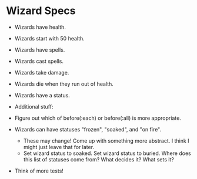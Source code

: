 # Wizard Specs

* Wizards have health.
* Wizards start with 50 health.
* Wizards have spells.
* Wizards cast spells.
* Wizards take damage.
* Wizards die when they run out of health.
* Wizards have a status.

* Additional stuff:
* Figure out which of before(:each) or before(:all) is more appropriate.
* Wizards can have statuses "frozen", "soaked", and "on fire".
  * These may change! Come up with something more abstract. I think I might just leave that for later.
  * Set wizard status to soaked. Set wizard status to buried. Where does this list of statuses come from? What decides it? What sets it?
* Think of more tests!